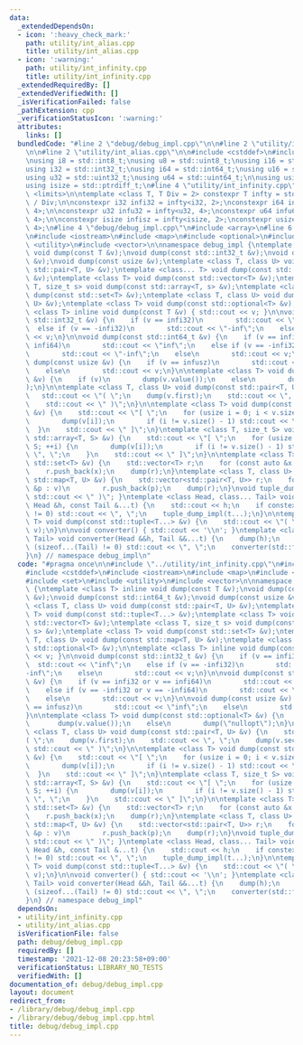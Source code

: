 ```yaml
---
data:
  _extendedDependsOn:
  - icon: ':heavy_check_mark:'
    path: utility/int_alias.cpp
    title: utility/int_alias.cpp
  - icon: ':warning:'
    path: utility/int_infinity.cpp
    title: utility/int_infinity.cpp
  _extendedRequiredBy: []
  _extendedVerifiedWith: []
  _isVerificationFailed: false
  _pathExtension: cpp
  _verificationStatusIcon: ':warning:'
  attributes:
    links: []
  bundledCode: "#line 2 \"debug/debug_impl.cpp\"\n\n#line 2 \"utility/int_infinity.cpp\"\
    \n\n#line 2 \"utility/int_alias.cpp\"\n\n#include <cstddef>\n#include <cstdint>\n\
    \nusing i8 = std::int8_t;\nusing u8 = std::uint8_t;\nusing i16 = std::int16_t;\n\
    using i32 = std::int32_t;\nusing i64 = std::int64_t;\nusing u16 = std::uint16_t;\n\
    using u32 = std::uint32_t;\nusing u64 = std::uint64_t;\n\nusing usize = std::size_t;\n\
    using isize = std::ptrdiff_t;\n#line 4 \"utility/int_infinity.cpp\"\n#include\
    \ <limits>\n\ntemplate <class T, T Div = 2> constexpr T infty = std::numeric_limits<T>::max()\
    \ / Div;\n\nconstexpr i32 infi32 = infty<i32, 2>;\nconstexpr i64 infi64 = infty<i64,\
    \ 4>;\n\nconstexpr u32 infu32 = infty<u32, 4>;\nconstexpr u64 infu64 = infty<u32,\
    \ 4>;\n\nconstexpr isize infisz = infty<isize, 2>;\nconstexpr usize infusz = infty<usize,\
    \ 4>;\n#line 4 \"debug/debug_impl.cpp\"\n#include <array>\n#line 6 \"debug/debug_impl.cpp\"\
    \n#include <iostream>\n#include <map>\n#include <optional>\n#include <set>\n#include\
    \ <utility>\n#include <vector>\n\nnamespace debug_impl {\ntemplate <class T> inline\
    \ void dump(const T &v);\nvoid dump(const std::int32_t &v);\nvoid dump(const std::int64_t\
    \ &v);\nvoid dump(const usize &v);\ntemplate <class T, class U> void dump(const\
    \ std::pair<T, U> &v);\ntemplate <class... T> void dump(const std::tuple<T...>\
    \ &v);\ntemplate <class T> void dump(const std::vector<T> &v);\ntemplate <class\
    \ T, size_t s> void dump(const std::array<T, s> &v);\ntemplate <class T> void\
    \ dump(const std::set<T> &v);\ntemplate <class T, class U> void dump(const std::map<T,\
    \ U> &v);\ntemplate <class T> void dump(const std::optional<T> &v);\n\ntemplate\
    \ <class T> inline void dump(const T &v) { std::cout << v; }\n\nvoid dump(const\
    \ std::int32_t &v) {\n    if (v == infi32)\n        std::cout << \"inf\";\n  \
    \  else if (v == -infi32)\n        std::cout << \"-inf\";\n    else\n        std::cout\
    \ << v;\n}\n\nvoid dump(const std::int64_t &v) {\n    if (v == infi32 or v ==\
    \ infi64)\n        std::cout << \"inf\";\n    else if (v == -infi32 or v == -infi64)\n\
    \        std::cout << \"-inf\";\n    else\n        std::cout << v;\n}\n\nvoid\
    \ dump(const usize &v) {\n    if (v == infusz)\n        std::cout << \"inf\";\n\
    \    else\n        std::cout << v;\n}\n\ntemplate <class T> void dump(const std::optional<T>\
    \ &v) {\n    if (v)\n        dump(v.value());\n    else\n        dump(\"nullopt\"\
    );\n}\n\ntemplate <class T, class U> void dump(const std::pair<T, U> &v) {\n \
    \   std::cout << \"( \";\n    dump(v.first);\n    std::cout << \", \";\n    dump(v.second);\n\
    \    std::cout << \" )\";\n}\n\ntemplate <class T> void dump(const std::vector<T>\
    \ &v) {\n    std::cout << \"[ \";\n    for (usize i = 0; i < v.size(); ++i) {\n\
    \        dump(v[i]);\n        if (i != v.size() - 1) std::cout << \", \";\n  \
    \  }\n    std::cout << \" ]\";\n}\ntemplate <class T, size_t S> void dump(const\
    \ std::array<T, S> &v) {\n    std::cout << \"[ \";\n    for (usize i = 0; i <\
    \ S; ++i) {\n        dump(v[i]);\n        if (i != v.size() - 1) std::cout <<\
    \ \", \";\n    }\n    std::cout << \" ]\";\n}\n\ntemplate <class T> void dump(const\
    \ std::set<T> &v) {\n    std::vector<T> r;\n    for (const auto &x : v)\n    \
    \    r.push_back(x);\n    dump(r);\n}\ntemplate <class T, class U> void dump(const\
    \ std::map<T, U> &v) {\n    std::vector<std::pair<T, U>> r;\n    for (const auto\
    \ &p : v)\n        r.push_back(p);\n    dump(r);\n}\nvoid tuple_dump_impl() {\
    \ std::cout << \" )\"; }\ntemplate <class Head, class... Tail> void tuple_dump_impl(const\
    \ Head &h, const Tail &...t) {\n    std::cout << h;\n    if constexpr (sizeof...(Tail)\
    \ != 0) std::cout << \", \";\n    tuple_dump_impl(t...);\n}\n\ntemplate <class...\
    \ T> void dump(const std::tuple<T...> &v) {\n    std::cout << \"( \";\n    std::apply(tuple_dump_impl<T...>,\
    \ v);\n}\n\nvoid converter() { std::cout << '\\n'; }\ntemplate <class Head, class...\
    \ Tail> void converter(Head &&h, Tail &&...t) {\n    dump(h);\n    if constexpr\
    \ (sizeof...(Tail) != 0) std::cout << \", \";\n    converter(std::forward<Tail>(t)...);\n\
    }\n} // namespace debug_impl\n"
  code: "#pragma once\n\n#include \"../utility/int_infinity.cpp\"\n#include <array>\n\
    #include <cstddef>\n#include <iostream>\n#include <map>\n#include <optional>\n\
    #include <set>\n#include <utility>\n#include <vector>\n\nnamespace debug_impl\
    \ {\ntemplate <class T> inline void dump(const T &v);\nvoid dump(const std::int32_t\
    \ &v);\nvoid dump(const std::int64_t &v);\nvoid dump(const usize &v);\ntemplate\
    \ <class T, class U> void dump(const std::pair<T, U> &v);\ntemplate <class...\
    \ T> void dump(const std::tuple<T...> &v);\ntemplate <class T> void dump(const\
    \ std::vector<T> &v);\ntemplate <class T, size_t s> void dump(const std::array<T,\
    \ s> &v);\ntemplate <class T> void dump(const std::set<T> &v);\ntemplate <class\
    \ T, class U> void dump(const std::map<T, U> &v);\ntemplate <class T> void dump(const\
    \ std::optional<T> &v);\n\ntemplate <class T> inline void dump(const T &v) { std::cout\
    \ << v; }\n\nvoid dump(const std::int32_t &v) {\n    if (v == infi32)\n      \
    \  std::cout << \"inf\";\n    else if (v == -infi32)\n        std::cout << \"\
    -inf\";\n    else\n        std::cout << v;\n}\n\nvoid dump(const std::int64_t\
    \ &v) {\n    if (v == infi32 or v == infi64)\n        std::cout << \"inf\";\n\
    \    else if (v == -infi32 or v == -infi64)\n        std::cout << \"-inf\";\n\
    \    else\n        std::cout << v;\n}\n\nvoid dump(const usize &v) {\n    if (v\
    \ == infusz)\n        std::cout << \"inf\";\n    else\n        std::cout << v;\n\
    }\n\ntemplate <class T> void dump(const std::optional<T> &v) {\n    if (v)\n \
    \       dump(v.value());\n    else\n        dump(\"nullopt\");\n}\n\ntemplate\
    \ <class T, class U> void dump(const std::pair<T, U> &v) {\n    std::cout << \"\
    ( \";\n    dump(v.first);\n    std::cout << \", \";\n    dump(v.second);\n   \
    \ std::cout << \" )\";\n}\n\ntemplate <class T> void dump(const std::vector<T>\
    \ &v) {\n    std::cout << \"[ \";\n    for (usize i = 0; i < v.size(); ++i) {\n\
    \        dump(v[i]);\n        if (i != v.size() - 1) std::cout << \", \";\n  \
    \  }\n    std::cout << \" ]\";\n}\ntemplate <class T, size_t S> void dump(const\
    \ std::array<T, S> &v) {\n    std::cout << \"[ \";\n    for (usize i = 0; i <\
    \ S; ++i) {\n        dump(v[i]);\n        if (i != v.size() - 1) std::cout <<\
    \ \", \";\n    }\n    std::cout << \" ]\";\n}\n\ntemplate <class T> void dump(const\
    \ std::set<T> &v) {\n    std::vector<T> r;\n    for (const auto &x : v)\n    \
    \    r.push_back(x);\n    dump(r);\n}\ntemplate <class T, class U> void dump(const\
    \ std::map<T, U> &v) {\n    std::vector<std::pair<T, U>> r;\n    for (const auto\
    \ &p : v)\n        r.push_back(p);\n    dump(r);\n}\nvoid tuple_dump_impl() {\
    \ std::cout << \" )\"; }\ntemplate <class Head, class... Tail> void tuple_dump_impl(const\
    \ Head &h, const Tail &...t) {\n    std::cout << h;\n    if constexpr (sizeof...(Tail)\
    \ != 0) std::cout << \", \";\n    tuple_dump_impl(t...);\n}\n\ntemplate <class...\
    \ T> void dump(const std::tuple<T...> &v) {\n    std::cout << \"( \";\n    std::apply(tuple_dump_impl<T...>,\
    \ v);\n}\n\nvoid converter() { std::cout << '\\n'; }\ntemplate <class Head, class...\
    \ Tail> void converter(Head &&h, Tail &&...t) {\n    dump(h);\n    if constexpr\
    \ (sizeof...(Tail) != 0) std::cout << \", \";\n    converter(std::forward<Tail>(t)...);\n\
    }\n} // namespace debug_impl"
  dependsOn:
  - utility/int_infinity.cpp
  - utility/int_alias.cpp
  isVerificationFile: false
  path: debug/debug_impl.cpp
  requiredBy: []
  timestamp: '2021-12-08 20:23:58+09:00'
  verificationStatus: LIBRARY_NO_TESTS
  verifiedWith: []
documentation_of: debug/debug_impl.cpp
layout: document
redirect_from:
- /library/debug/debug_impl.cpp
- /library/debug/debug_impl.cpp.html
title: debug/debug_impl.cpp
---
```

